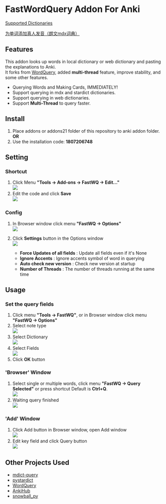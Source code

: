 # FastWordQuery Addon For Anki

  [Supported Dictionaries](docs/services.md)

  [为单词添加真人发音（朗文mdx词典）](docs/get_mdx_ldoce6_sounds.md)



## Features

This addon looks up words in local dictionary or web dictionary and pasting the explanations to Anki.  
It forks from [WordQuery](https://github.com/finalion/WordQuery), added **multi-thread** feature, improve stability, and some other features.

  - Querying Words and Making Cards, IMMEDIATELY!
  - Support querying in mdx and stardict dictionaries.
  - Support querying in web dictionaries.
  - Support **Multi-Thread** to query faster.

## Install

   1. Place addons or addons21 folder of this repository to anki addon folder.  
    **OR**
   2. Use the installation code: **1807206748**


## Setting

### Shortcut
  1. Click Menu **"Tools -> Add-ons -> FastWQ -> Edit..."**  
      ![](screenshots/setting_menu.png)
  2. Edit the code and click **Save**  
      ![](screenshots/setting_shortcut.png)

### Config
  1. In Browser window click menu **"FastWQ -> Options"**  
      ![](screenshots/setting_config_01.png)

  2. Click **Settings** button in the Options window  
      ![](screenshots/setting_config_02.png)  
      - **Force Updates of all fields** : Update all fields even if it's None
      - **Ignore Accents** : Ignore accents symbol of word in querying
      - **Auto check new version** : Check new version at startup
      - **Number of Threads** : The number of threads running at the same time
  
  
## Usage

### Set the query fields

  1. Click menu **"Tools ->  FastWQ"**, or in Browser window click menu **"FastWQ -> Options"**
  2. Select note type  
      ![](screenshots/options_01.png)
  3. Select Dictionary  
      ![](screenshots/options_02.png)
  4. Select Fields  
      ![](screenshots/options_03.png)
  5. Click **OK** button  

### 'Browser' Window
  1. Select single or multiple words, click menu **"FastWQ -> Query Selected"** or press shortcut Default is **Ctrl+Q**.  
      ![](screenshots/options_04.png)
  2. Waiting query finished  
      ![](screenshots/use_01.png)
  
### 'Add' Window
  1. Click Add button in Browser window, open Add window  
      ![](screenshots/use_02.png)
  2. Edit key field and click Query button  
      ![](screenshots/use_03.png)


## Other Projects Used
  - [mdict-query](https://github.com/mmjang/mdict-query)
  - [pystardict](https://github.com/lig/pystardict)
  - [WordQuery](https://github.com/finalion/WordQuery)
  - [AnkiHub](https://github.com/dayjaby/AnkiHub)
  - [snowball_py](https://github.com/shibukawa/snowball_py)
